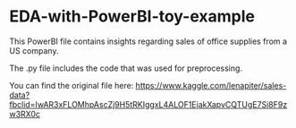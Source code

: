 # EDA-with-PowerBI-toy-example

This PowerBI file contains insights regarding sales of office supplies from a US company.

The .py file includes the code that was used for preprocessing. 

You can find the original file here: https://www.kaggle.com/lenapiter/sales-data?fbclid=IwAR3xFLOMhpAscZj9H5tRKIggxL4ALOF1EjakXapvCQTUgE7Si8F9zw3RX0c
